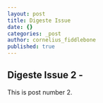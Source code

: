 ```yaml
---
layout: post
title: Digeste Issue
date: {}
categories: _post
author: cornelius_fiddlebone
published: true
---
```




## Digeste Issue 2 - 

This is post number 2.
